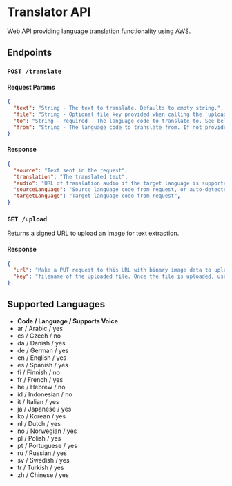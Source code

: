 # Translator API

Web API providing language translation functionality using AWS.

## Endpoints

### `POST /translate`

#### Request Params

```json
{
  "text": "String - The text to translate. Defaults to empty string.",
  "file": "String - Optional file key provided when calling the `upload` endpoint. If provided, it will take override the `text` key. The service will extract text from the image and translate the text.",
  "to": "String - required - The language code to translate to. See below for supported languages.",
  "from": "String - The language code to translate from. If not provided, the service will try to detect the language automatically."
}
```

#### Response

```json
{
  "source": "Text sent in the request",
  "translation": "The translated text",
  "audio": "URL of translation audio if the target language is supported",
  "sourceLanguage": "Source language code from request, or auto-detected",
  "targetLanguage": "Target language code from request",
}
```

### `GET /upload`

Returns a signed URL to upload an image for text extraction.

#### Response

```json
{
  "url": "Make a PUT request to this URL with binary image data to upload it",
  "key": "filename of the uploaded file. Once the file is uploaded, use this to call the `translate` endpoint.",
}
```

## Supported Languages

- **Code / Language / Supports Voice**
- ar / Arabic / yes
- cs / Czech / no
- da / Danish / yes
- de / German / yes
- en / English / yes
- es / Spanish / yes
- fi / Finnish / no
- fr / French / yes
- he / Hebrew / no
- id / Indonesian / no
- it / Italian / yes
- ja / Japanese / yes
- ko / Korean / yes
- nl / Dutch / yes
- no / Norwegian / yes
- pl / Polish / yes
- pt / Portuguese / yes
- ru / Russian / yes
- sv / Swedish / yes
- tr / Turkish / yes
- zh / Chinese / yes
